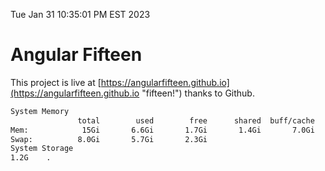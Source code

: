 Tue Jan 31 10:35:01 PM EST 2023

# Angular Fifteen


This project is live at [https://angularfifteen.github.io](https://angularfifteen.github.io "fifteen!") thanks to Github.

```bash
System Memory
               total        used        free      shared  buff/cache   available
Mem:            15Gi       6.6Gi       1.7Gi       1.4Gi       7.0Gi       6.9Gi
Swap:          8.0Gi       5.7Gi       2.3Gi
System Storage
1.2G	.
```
```bash
